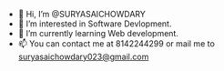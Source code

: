 - 👋 Hi, I’m @SURYASAICHOWDARY
- 👀 I’m interested in Software Devlopment.
- 🌱 I’m currently learning Web development.
- 📫 You can contact me at 8142244299 or mail me to suryasaichowdary023@gmail.com

<!---
SURYASAICHOWDARY/SURYASAICHOWDARY is a ✨ special ✨ repository because its `README.md` (this file) appears on your GitHub profile.
You can click the Preview link to take a look at your changes.
--->
